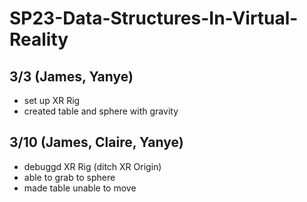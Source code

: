 # SP23-Data-Structures-In-Virtual-Reality

## 3/3 (James, Yanye)
* set up XR Rig
* created table and sphere with gravity

## 3/10 (James, Claire, Yanye)
* debuggd XR Rig (ditch XR Origin)
* able to grab to sphere 
* made table unable to move

